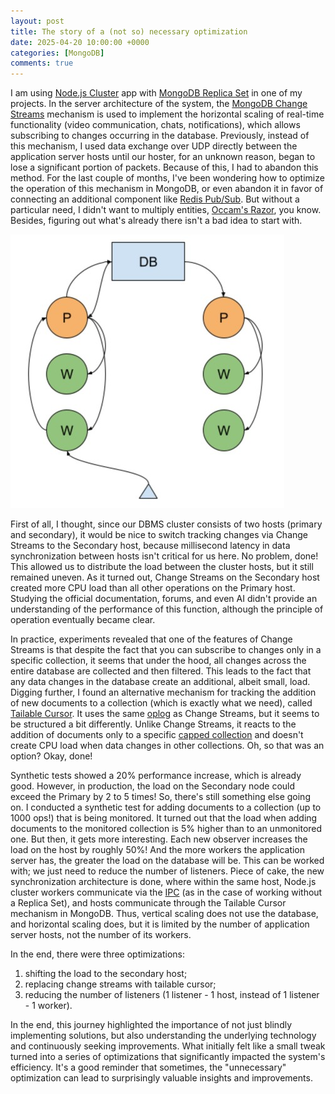 ```yaml
---
layout: post
title: The story of a (not so) necessary optimization
date: 2025-04-20 10:00:00 +0000
categories: [MongoDB]
comments: true
---
```


I am using [Node.js Cluster](https://nodejs.org/api/cluster.html) app with [MongoDB Replica Set](https://www.mongodb.com/docs/manual/replication/) in one of my projects. In the server architecture of the system, the [MongoDB Change Streams](https://www.mongodb.com/docs/manual/changeStreams/) mechanism is used to implement the horizontal scaling of real-time functionality (video communication, chats, notifications), which allows subscribing to changes occurring in the database. Previously, instead of this mechanism, I used data exchange over UDP directly between the application server hosts until our hoster, for an unknown reason, began to lose a significant portion of packets. Because of this, I had to abandon this method. For the last couple of months, I've been wondering how to optimize the operation of this mechanism in MongoDB, or even abandon it in favor of connecting an additional component like [Redis Pub/Sub](https://redis.io/docs/latest/develop/interact/pubsub/). But without a particular need, I didn't want to multiply entities, [Occam's Razor](https://en.wikipedia.org/wiki/Occam%27s_razor), you know. Besides, figuring out what's already there isn't a bad idea to start with.

![architecture](/assets/images/mongodb-nodejs-scale.jpg "MongoDB + Node.js scale")

<!--more-->

First of all, I thought, since our DBMS cluster consists of two hosts (primary and secondary), it would be nice to switch tracking changes via Change Streams to the Secondary host, because millisecond latency in data synchronization between hosts isn't critical for us here. No problem, done! This allowed us to distribute the load between the cluster hosts, but it still remained uneven. As it turned out, Change Streams on the Secondary host created more CPU load than all other operations on the Primary host. Studying the official documentation, forums, and even AI didn't provide an understanding of the performance of this function, although the principle of operation eventually became clear.

In practice, experiments revealed that one of the features of Change Streams is that despite the fact that you can subscribe to changes only in a specific collection, it seems that under the hood, all changes across the entire database are collected and then filtered. This leads to the fact that any data changes in the database create an additional, albeit small, load. Digging further, I found an alternative mechanism for tracking the addition of new documents to a collection (which is exactly what we need), called [Tailable Cursor](https://www.mongodb.com/docs/manual/core/tailable-cursors/). It uses the same [oplog](https://www.mongodb.com/docs/manual/core/replica-set-oplog/) as Change Streams, but it seems to be structured a bit differently. Unlike Change Streams, it reacts to the addition of documents only to a specific [capped collection](https://www.mongodb.com/docs/manual/core/capped-collections/) and doesn't create CPU load when data changes in other collections. Oh, so that was an option? Okay, done!

Synthetic tests showed a 20% performance increase, which is already good. However, in production, the load on the Secondary node could exceed the Primary by 2 to 5 times! So, there's still something else going on. I conducted a synthetic test for adding documents to a collection (up to 1000 ops!) that is being monitored. It turned out that the load when adding documents to the monitored collection is 5% higher than to an unmonitored one. But then, it gets more interesting. Each new observer increases the load on the host by roughly 50%! And the more workers the application server has, the greater the load on the database will be. This can be worked with; we just need to reduce the number of listeners. Piece of cake, the new synchronization architecture is done, where within the same host, Node.js cluster workers communicate via the [IPC](https://en.wikipedia.org/wiki/Inter-process_communication) (as in the case of working without a Replica Set), and hosts communicate through the Tailable Cursor mechanism in MongoDB. Thus, vertical scaling does not use the database, and horizontal scaling does, but it is limited by the number of application server hosts, not the number of its workers.

In the end, there were three optimizations:

1. shifting the load to the secondary host;
2. replacing change streams with tailable cursor;
3. reducing the number of listeners (1 listener - 1 host, instead of 1 listener - 1 worker).

In the end, this journey highlighted the importance of not just blindly implementing solutions, but also understanding the underlying technology and continuously seeking improvements. What initially felt like a small tweak turned into a series of optimizations that significantly impacted the system's efficiency. It's a good reminder that sometimes, the "unnecessary" optimization can lead to surprisingly valuable insights and improvements.
